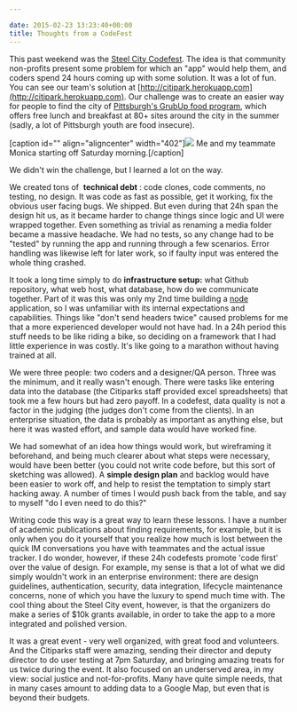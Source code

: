 ```yaml
---

date: 2015-02-23 13:23:40+00:00
title: Thoughts from a CodeFest
---
```


This past weekend was the [Steel City Codefest](http://steelcitycodefest.org/). The idea is that community non-profits present some problem for which an "app" would help them, and coders spend 24 hours coming up with some solution. It was a lot of fun. You can see our team's solution at [http://citipark.herokuapp.com](http://citipark.herokuapp.com). Our challenge was to create an easier way for people to find the city of [Pittsburgh's GrubUp food program](http://pittsburghpa.gov/citiparks/summer-food-service), which offers free lunch and breakfast at 80+ sites around the city in the summer (sadly, a lot of Pittsburgh youth are food insecure).

[caption id="" align="aligncenter" width="402"]![](https://pbs.twimg.com/media/B-Z1ipnIIAAXvyo.jpg) Me and my teammate Monica starting off Saturday morning.[/caption]

We didn't win the challenge, but I learned a lot on the way.

We created tons of  **technical debt** : code clones, code comments, no testing, no design. It was code as fast as possible, get it working, fix the obvious user facing bugs. We shipped. But even during that 24h span the design hit us, as it became harder to change things since logic and UI were wrapped together. Even something as trivial as renaming a media folder became a massive headache. We had no tests, so any change had to be "tested" by running the app and running through a few scenarios. Error handling was likewise left for later work, so if faulty input was entered the whole thing crashed.

It took a long time simply to do **infrastructure setup:** what Github repository, what web host, what database, how do we communicate together. Part of it was this was only my 2nd time building a [node](http://nodejs.org/) application, so I was unfamiliar with its internal expectations and capabilities. Things like "don't send headers twice" caused problems for me that a more experienced developer would not have had. In a 24h period this stuff needs to be like riding a bike, so deciding on a framework that I had little experience in was costly. It's like going to a marathon without having trained at all.

We were three people: two coders and a designer/QA person. Three was the minimum, and it really wasn't enough. There were tasks like entering data into the database (the Citiparks staff provided excel spreadsheets) that took me a few hours but had zero payoff. In a codefest, data quality is not a factor in the judging (the judges don't come from the clients). In an enterprise situation, the data is probably as important as anything else, but here it was wasted effort, and sample data would have worked fine.

We had somewhat of an idea how things would work, but wireframing it beforehand, and being much clearer about what steps were necessary, would have been better (you could not write code before, but this sort of sketching was allowed). A **simple design plan** and backlog would have been easier to work off, and help to resist the temptation to simply start hacking away. A number of times I would push back from the table, and say to myself "do I even need to do this?"

Writing code this way is a great way to learn these lessons. I have a number of academic publications about finding requirements, for example, but it is only when you do it yourself that you realize how much is lost between the quick IM conversations you have with teammates and the actual issue tracker. I do wonder, however, if these 24h codefests promote 'code first' over the value of design. For example, my sense is that a lot of what we did simply wouldn't work in an enterprise environment: there are design guidelines, authentication, security, data integration, lifecycle maintenance concerns, none of which you have the luxury to spend much time with. The cool thing about the Steel City event, however, is that the organizers do make a series of $10k grants available, in order to take the app to a more integrated and polished version.

It was a great event - very well organized, with great food and volunteers. And the Citiparks staff were amazing, sending their director and deputy director to do user testing at 7pm Saturday, and bringing amazing treats for us twice during the event. It also focused on an underserved area, in my view: social justice and not-for-profits. Many have quite simple needs, that in many cases amount to adding data to a Google Map, but even that is beyond their budgets.
